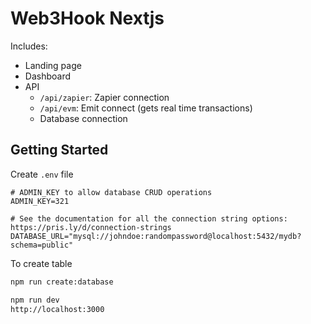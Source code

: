 # Web3Hook Nextjs

Includes:

- Landing page
- Dashboard
- API
  - `/api/zapier`: Zapier connection
  - `/api/evm`: Emit connect (gets real time transactions)
  - Database connection

## Getting Started

Create `.env` file

```
# ADMIN_KEY to allow database CRUD operations
ADMIN_KEY=321

# See the documentation for all the connection string options: https://pris.ly/d/connection-strings
DATABASE_URL="mysql://johndoe:randompassword@localhost:5432/mydb?schema=public"
```

To create table

```bash
npm run create:database
```

```bash
npm run dev
http://localhost:3000
```
